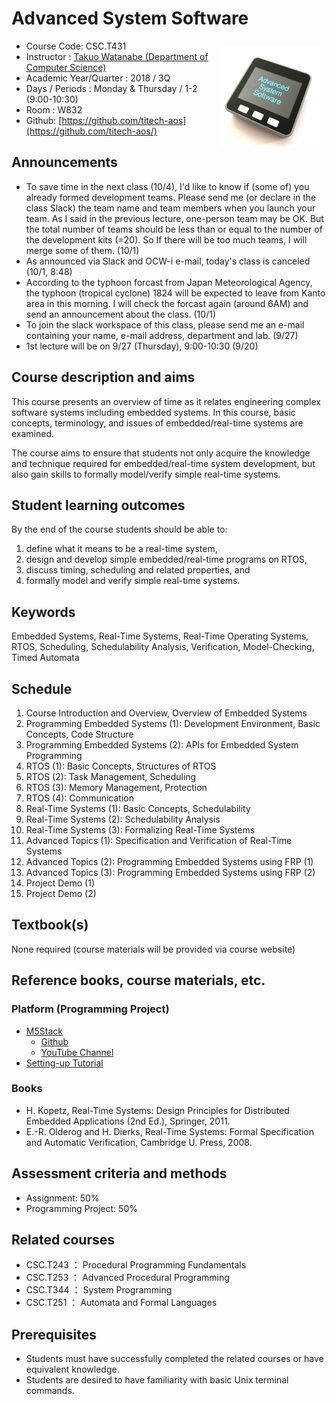# Advanced System Software

<img src="/images/logo.jpg" width="160px" style="float: right; margin: 10px;" />

* Course Code: CSC.T431
* Instructor : [Takuo Watanabe (Department of Computer Science)](http://www.psg.c.titech.ac.jp/~takuo/)
* Academic Year/Quarter : 2018 / 3Q
* Days / Periods : Monday & Thursday / 1-2 (9:00-10:30)
* Room : W832
* Github: [https://github.com/titech-aos](https://github.com/titech-aos/)

## Announcements
* To save time in the next class (10/4), I'd like to know if (some of) you already formed development teams. Please send me (or declare in the class Slack) the team name and team members when you launch your team. As I said in the previous lecture, one-person team may be OK. But the total number of teams should be less than or equal to the number of the development kits (=20). So If there will be too much teams, I will merge some of them. (10/1)
* As announced via Slack and OCW-i e-mail, today's class is canceled (10/1, 8:48)
* According to the typhoon forcast from Japan Meteorological Agency, the typhoon (tropical cyclone) 1824 will be expected to leave from Kanto area in this morning. I will check the forcast again (around 6AM) and send an announcement about the class. (10/1)
* To join the slack workspace of this class, please send me an e-mail containing your name, e-mail address, department and lab. (9/27)
* 1st lecture will be on 9/27 (Thursday), 9:00-10:30 (9/20)

## Course description and aims
This course presents an overview of time as it relates engineering complex software systems including embedded systems. In this course, basic concepts, terminology, and issues of embedded/real-time systems are examined.

The course aims to ensure that students not only acquire the knowledge and technique required for embedded/real-time system development, but also gain skills to formally model/verify simple real-time systems.

## Student learning outcomes
By the end of the course students should be able to:
1. define what it means to be a real-time system,
2. design and develop simple embedded/real-time programs on RTOS,
3. discuss timing, scheduling and related properties, and
4. formally model and verify simple real-time systems.

## Keywords
Embedded Systems, Real-Time Systems, Real-Time Operating Systems, RTOS, Scheduling, Schedulability Analysis, Verification, Model-Checking, Timed Automata

## Schedule
1. Course Introduction and Overview, Overview of Embedded Systems
2. Programming Embedded Systems (1): Development Environment, Basic Concepts, Code Structure
3. Programming Embedded Systems (2): APIs for Embedded System Programming
4. RTOS (1): Basic Concepts, Structures of RTOS
5. RTOS (2): Task Management, Scheduling
6. RTOS (3): Memory Management, Protection
7. RTOS (4): Communication
8. Real-Time Systems (1): Basic Concepts, Schedulability
9. Real-Time Systems (2): Schedulability Analysis
10. Real-Time Systems (3): Formalizing Real-Time Systems
11. Advanced Topics (1): Specification and Verification of Real-Time Systems
12. Advanced Topics (2): Programming Embedded Systems using FRP (1)
13. Advanced Topics (3): Programming Embedded Systems using FRP (2)
14. Project Demo (1)
15. Project Demo (2)

## Textbook(s)
None required (course materials will be provided via course website)

## Reference books, course materials, etc.

### Platform (Programming Project)
* [M5Stack](http://www.m5stack.com) 
    - [Github](https://github.com/m5stack/M5Stack/)
    - [YouTube Channel](https://www.youtube.com/channel/UCozgFVglWYQXbvTmGyS739w)
* [Setting-up Tutorial](tutorial_en.html)

### Books
* H. Kopetz, Real-Time Systems: Design Principles for Distributed Embedded Applications (2nd Ed.), Springer, 2011.
* E.-R. Olderog and H. Dierks, Real-Time Systems: Formal Specification and Automatic Verification, Cambridge U. Press, 2008.

## Assessment criteria and methods
* Assignment: 50%
* Programming Project: 50%

## Related courses
* CSC.T243 ： Procedural Programming Fundamentals
* CSC.T253 ： Advanced Procedural Programming
* CSC.T344 ： System Programming
* CSC.T251 ： Automata and Formal Languages

## Prerequisites
* Students must have successfully completed the related courses or have equivalent knowledge.
* Students are desired to have familiarity with basic Unix terminal commands.
